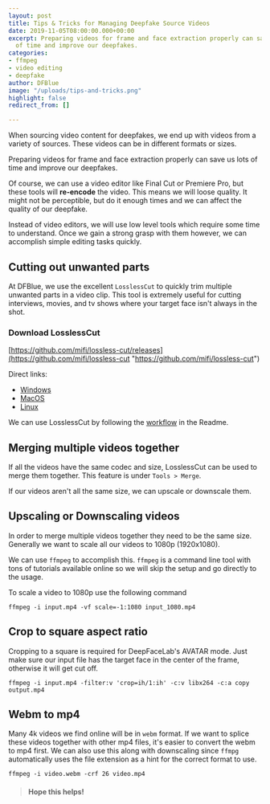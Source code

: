 ```yaml
---
layout: post
title: Tips & Tricks for Managing Deepfake Source Videos
date: 2019-11-05T08:00:00.000+00:00
excerpt: Preparing videos for frame and face extraction properly can save us lots
  of time and improve our deepfakes.
categories:
- ffmpeg
- video editing
- deepfake
author: DFBlue
image: "/uploads/tips-and-tricks.png"
highlight: false
redirect_from: []

---
```

When sourcing video content for deepfakes, we end up with videos from a variety of sources. These videos can be in different formats or sizes.

Preparing videos for frame and face extraction properly can save us lots of time and improve our deepfakes.

Of course, we can use a video editor like Final Cut or Premiere Pro, but these tools will **re-encode** the video. This means we will loose quality. It might not be perceptible, but do it enough times and we can affect the quality of our deepfake.

Instead of video editors, we will use low level tools which require some time to understand. Once we gain a strong grasp with them however, we can accomplish simple editing tasks quickly.

## Cutting out unwanted parts

At DFBlue, we use the excellent `LosslessCut` to quickly trim multiple unwanted parts in a video clip. This tool is extremely useful for cutting interviews, movies, and tv shows where your target face isn't always in the shot.

### Download LosslessCut

[https://github.com/mifi/lossless-cut/releases](https://github.com/mifi/lossless-cut "https://github.com/mifi/lossless-cut")

Direct links:

* [Windows](https://github.com/mifi/lossless-cut/releases/download/v2.6.0/LosslessCut-2.6.0.exe)
* [MacOS](https://github.com/mifi/lossless-cut/releases/download/v2.6.0/LosslessCut-2.6.0.dmg)
* [Linux](https://github.com/mifi/lossless-cut/releases/download/v2.6.0/lossless-cut-2.6.0.tar.bz2)

We can use LosslessCut by following the [workflow](https://github.com/mifi/lossless-cut#typical-workflow) in the Readme.

## Merging multiple videos together

If all the videos have the same codec and size, LosslessCut can be used to merge them together. This feature is under `Tools > Merge`.

If our videos aren't all the same size, we can upscale or downscale them.

## Upscaling or Downscaling videos

In order to merge multiple videos together they need to be the same size. Generally we want to scale all our videos to 1080p (1920x1080).

We can use `ffmpeg` to accomplish this. `ffmpeg` is a command line tool with tons of tutorials available online so we will skip the setup and go directly to the usage.

To scale a video to 1080p use the following command

    ffmpeg -i input.mp4 -vf scale=-1:1080 input_1080.mp4

## Crop to square aspect ratio

Cropping to a square is required for DeepFaceLab's AVATAR mode. Just make sure our input file has the target face in the center of the frame, otherwise it will get cut off.

    ffmpeg -i input.mp4 -filter:v 'crop=ih/1:ih' -c:v libx264 -c:a copy output.mp4

## Webm to mp4

Many 4k videos we find online will be in `webm` format. If we want to splice these videos together with other mp4 files, it's easier to convert the webm to mp4 first. We can also use this along with downscaling since `ffmpg` automatically uses the file extension as a hint for the correct format to use.

    ffmpeg -i video.webm -crf 26 video.mp4

> #### Hope this helps!